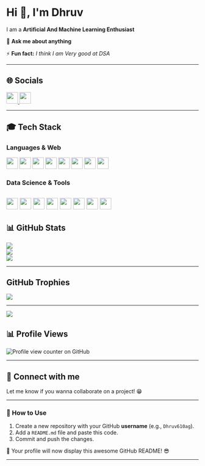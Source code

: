 # Hi 👋, I'm Dhruv  
I am a **Artificial And Machine Learning Enthusiast**  

💬 **Ask me about anything**  

⚡ **Fun fact:** *I think I am Very good at DSA*  

---

## 🌐 Socials  

 <p align="left">
  <a href="https://www.linkedin.com/in/dhruv-agarwal-773b32287" target="_blank">
    <img src="https://img.shields.io/badge/LinkedIn-0077B5?style=for-the-badge&logo=linkedin&logoColor=white" height="30">
  </a>
  <a href="mailto:dhruv610agg@gmail.com">
    <img src="https://img.shields.io/badge/Email-D14836?style=for-the-badge&logo=gmail&logoColor=white" height="30">
  </a>
</p>

---
## 🎓 Tech Stack
### Languages & Web
<img src="https://img.shields.io/badge/Python-%2314354C.svg?style=for-the-badge&logo=python&logoColor=white" height="30"> <img src="https://img.shields.io/badge/MySQL-%2300f.svg?style=for-the-badge&logo=mysql&logoColor=white" height="30"> <img src="https://img.shields.io/badge/Keras-%23D00000.svg?style=for-the-badge&logo=keras&logoColor=white" height="30"> <img src="https://img.shields.io/badge/TensorFlow-%23FF6F00.svg?style=for-the-badge&logo=tensorflow&logoColor=white" height="30"> <img src="https://img.shields.io/badge/HTML5-%23E34F26.svg?style=for-the-badge&logo=html5&logoColor=white" height="30"> <img src="https://img.shields.io/badge/CSS3-%231572B6.svg?style=for-the-badge&logo=css3&logoColor=white" height="30"> <img src="https://img.shields.io/badge/Flask-%23000.svg?style=for-the-badge&logo=flask&logoColor=white" height="30"> <img src="https://img.shields.io/badge/Streamlit-%23FF4B4B.svg?style=for-the-badge&logo=streamlit&logoColor=white" height="30">

### Data Science & Tools
<img src="https://img.shields.io/badge/NumPy-%23013243.svg?style=for-the-badge&logo=numpy&logoColor=white" height="30"> <img src="https://img.shields.io/badge/Pandas-%23150458.svg?style=for-the-badge&logo=pandas&logoColor=white" height="30"> <img src="https://img.shields.io/badge/Matplotlib-%23FF9800.svg?style=for-the-badge&logo=matplotlib&logoColor=white" height="30"> <img src="https://img.shields.io/badge/SciPy-%230C55A5.svg?style=for-the-badge&logo=scipy&logoColor=white" height="30"> <img src="https://img.shields.io/badge/scikit--learn-%23F7931E.svg?style=for-the-badge&logo=scikitlearn&logoColor=white" height="30"> <img src="https://img.shields.io/badge/PyTorch-%23EE4C2C.svg?style=for-the-badge&logo=pytorch&logoColor=white" height="30"> <img src="https://img.shields.io/badge/Overleaf-%2300C471.svg?style=for-the-badge&logo=overleaf&logoColor=white" height="30"> <img src="https://img.shields.io/badge/Canva-%2300C4CC.svg?style=for-the-badge&logo=canva&logoColor=white" height="30">
---

## 📊 GitHub Stats  
![](https://github-readme-stats.vercel.app/api?username=Dhruv610ag&theme=dark&hide_border=false&include_all_commits=false&count_private=false)<br/>
![](https://github-readme-streak-stats.herokuapp.com/?user=Dhruv610ag&theme=dark&hide_border=false)<br/>
![](https://github-readme-stats.vercel.app/api/top-langs/?username=Dhruv610ag&theme=dark&hide_border=false&include_all_commits=false&count_private=false&layout=compact)

--- 

##  GitHub Trophies
![](https://github-profile-trophy.vercel.app/?username=Dhruv610ag&theme=radical&no-frame=false&no-bg=false&margin-w=4)

---

[![](https://visitcount.itsvg.in/api?id=Dhruv610ag&icon=0&color=0)](https://visitcount.itsvg.in)

## 📊 Profile Views  
![Profile view counter on GitHub](https://komarev.com/ghpvc/?username=Dhruv610ag) 

---

## 🤝 Connect with me  
Let me know if you wanna collaborate on a project! 😁  

---

### 📌 How to Use  
1. Create a new repository with your GitHub **username** (e.g., `Dhruv610ag`).  
2. Add a `README.md` file and paste this code.  
3. Commit and push the changes.  

🚀 Your profile will now display this awesome GitHub README! 😎  

---

